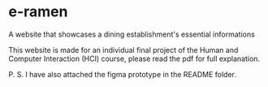 # e-ramen
A website that showcases a dining establishment's essential informations

This website is made for an individual final project of the Human and Computer Interaction (HCI) course,
please read the pdf for full explanation.

P. S. I have also attached the figma prototype in the README folder.
